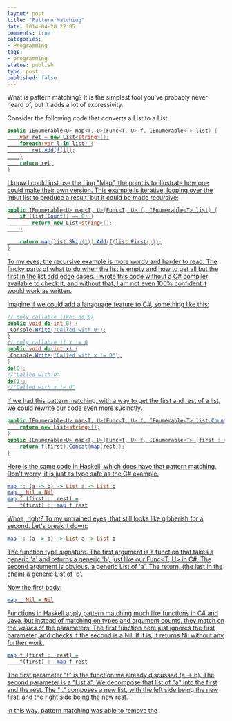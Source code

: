 ```yaml
---
layout: post
title: "Pattern Matching"
date: 2014-04-28 22:05
comments: true
categories: 
- Programming
tags:
- programming
status: publish
type: post
published: false
---
```


What is pattern matching? It is the simplest tool you've probably
never heard of, but it adds a lot of expressivity.

Consider the following code that converts a List<T> to a List<U>

``` csharp
public IEnumerable<U> map<T, U>(Func<T, U> f, IEnumerable<T> list) {
    var ret = new List<string>();
    foreach(var l in list) {
        ret.Add(f(l));
    }
    return ret;
}
```

I know I could just use the Linq "Map", the point is to illustrate how
one could make their own version. This example is iterative, looping over the
input list to produce a result, but it could be made recursive:

``` csharp
public IEnumerable<U> map<T, U>(Func<T, U> f, IEnumerable<T> list) {
    if (list.Count() == 0) {
        return new List<string>();
    }

    return map(list.Skip(1)).Add(f(list.First()));
}
```

To my eyes, the recursive example is more wordy and harder to
read. The fincky parts of what to do when the list is empty and how to
get all but the first in the list add edge cases. I wrote this code
without a C# compiler available to check it, and without that, I am
not even 100% confident it would work as written.

Imagine if we could add a lanaguage feature to C#, something like
this:

``` csharp
// only callable like: do(0)
public void do(int 0) {
 Console.Write("Called with 0");
}
// only callable if x != 0
public void do(int x) {
 Console.Write("Called with x != 0");
}
do(0);
//"Called with 0"
do(1);
//"Called with x != 0"
```

If we had this pattern matching, with a way to get the first and rest
of a list, we could rewrite our code even more sucinctly.

``` csharp
public IEnumerable<U> map<T, U>(Func<T, U> f, IEnumerable<T> list.Count() == 0) {
    return new List<string>();
}
public IEnumerable<U> map<T, U>(Func<T, U> f, IEnumerable<T> [first : rest]) {
    return f(first).Concat(map(rest));
}
```

Here is the same code in Haskell, which does have that pattern
matching. Don't worry, it is just as type safe as the C# example.

``` haskell
map :: (a -> b) -> List a -> List b
map _ Nil = Nil
map f (first :. rest) =
    f(first) :. map f rest
```

Whoa, right? To my untrained eyes, that still looks like gibberish for
a second. Let's break it down:

``` haskell
map :: (a -> b) -> List a -> List b
```

The function type signature. The first argument is a function that
takes a generic 'a' and returns a generic 'b', just like our Func<T,
U> in C#. The second argument is obvious, a generic List of 'a'. The
return, (the last in the chain) a generic List of 'b'.

Now the first body:

``` haskell
map _ Nil = Nil
```

Functions in Haskell apply pattern matching much like functions in C#
and Java, but instead of matching on types and argument counts, they
match on the _values_ of the parameters. The first function here just
ignores the first parameter, and checks if the second is a Nil. If it is,
it returns Nil without any further work. 

``` haskell
map f (first :. rest) =
    f(first) :. map f rest
```

The first parameter "f" is the function we already discussed (a ->
b). The second parameter is a "List a". We decompose that list of "a"
into the first and the rest. The ":." composes a new list, with the
left side being the new first, and the right side being the new rest.

In this way, pattern matching was able to remove the




